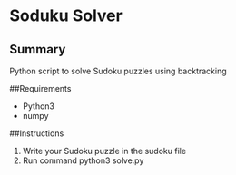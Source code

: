 # Soduku Solver

## Summary
Python script to solve Sudoku puzzles using backtracking

##Requirements
- Python3
- numpy

##Instructions
1. Write your Sudoku puzzle in the sudoku file
2. Run command python3 solve.py

